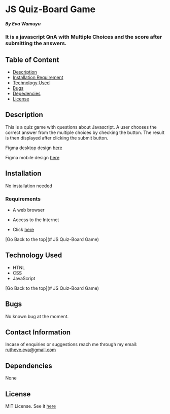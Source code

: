 # JS Quiz-Board Game

##### By Eva Wamuyu
### It is a javascript QnA with Multiple Choices and the score after submitting the answers.

## Table of Content

+ [Description](#description)
+ [Installation Requirement](#Installation)
+ [Technology Used](#technology-used)
+ [Bugs](#Bugs)
+ [Depedencies](#Dependencies)
+ [License](#license)


## Description
<p>This is a quiz game with questions about Javascript. A user chooses the correct answer from the multiple choices by checking the button. The result is then displayed after clicking the submit button.</p>

Figma desktop design [here](https://www.figma.com/file/vRhcfiVfEWQmmJpQXrAjsA/QuizBoard?node-id=0%3A1)

Figma mobile design [here](https://www.figma.com/file/UWQPYp4Yf9dr0kFuWIRdbi/QuizBoard-Mobile?node-id=0%3A1)

## Installation
 No installation needed

### Requirements

* A web browser

* Access to the Internet

* Click [here]() 


[Go Back to the top](# JS Quiz-Board Game)
## Technology Used
* HTNL
* CSS
* JavaScript


[Go Back to the top](# JS Quiz-Board Game)

## Bugs

No known bug at the moment.

## Contact Information

Incase of enquiries or suggestions reach me through my email: rutheve.eva@gmail.com

## Dependencies
None

## License

MIT License. See it [here](license)

